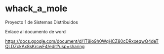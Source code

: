 # whack_a_mole
Proyecto 1 de Sistemas Distribuidos

Enlace al documento de word

https://docs.google.com/document/d/1T8io9h0WqHCZ80cDRxxeqwQ4deTQLDZckAx8sKrcwF4/edit?usp=sharing
